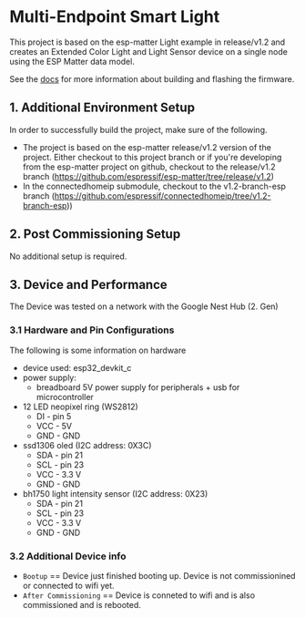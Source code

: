 # Multi-Endpoint Smart Light

This project is based on the esp-matter Light example in release/v1.2 and creates an Extended Color Light and Light Sensor device on a single node using the ESP
Matter data model.

See the [docs](https://docs.espressif.com/projects/esp-matter/en/latest/esp32/developing.html) for more information about building and flashing the firmware.

## 1. Additional Environment Setup

In order to successfully build the project, make sure of the following.
- The project is based on the esp-matter release/v1.2 version of the project. Either checkout to this project branch or if you're developing from the esp-matter project on github, checkout to the release/v1.2 branch (https://github.com/espressif/esp-matter/tree/release/v1.2)
- In the connectedhomeip submodule, checkout to the v1.2-branch-esp branch (https://github.com/espressif/connectedhomeip/tree/v1.2-branch-esp))

## 2. Post Commissioning Setup

No additional setup is required.

## 3. Device and Performance
The Device was tested on a network with the Google Nest Hub (2. Gen) 

### 3.1 Hardware and Pin Configurations

The following is some information on hardware

-   device used: esp32_devkit_c
-   power supply:
    *   breadboard 5V power supply for peripherals + usb for microcontroller
-   12 LED neopixel ring (WS2812)
    * DI - pin 5
    * VCC - 5V
    * GND - GND
-   ssd1306 oled (I2C address: 0X3C)
    * SDA - pin 21
    * SCL - pin 23
    * VCC - 3.3 V
    * GND - GND
-   bh1750 light intensity sensor (I2C address: 0X23)
    * SDA - pin 21
    * SCL - pin 23
    * VCC - 3.3 V
    * GND - GND

### 3.2 Additional Device info 

-   `Bootup` == Device just finished booting up. Device is not
    commissionined or connected to wifi yet.
-   `After Commissioning` == Device is conneted to wifi and is also
    commissioned and is rebooted.
